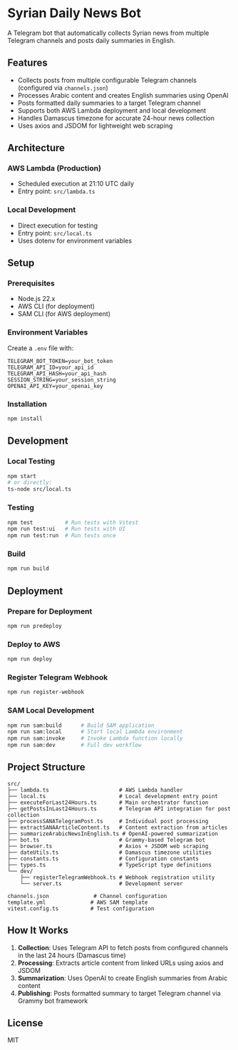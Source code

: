 # Syrian Daily News Bot

A Telegram bot that automatically collects Syrian news from multiple Telegram channels and posts daily summaries in English.

## Features

- Collects posts from multiple configurable Telegram channels (configured via `channels.json`)
- Processes Arabic content and creates English summaries using OpenAI
- Posts formatted daily summaries to a target Telegram channel
- Supports both AWS Lambda deployment and local development
- Handles Damascus timezone for accurate 24-hour news collection
- Uses axios and JSDOM for lightweight web scraping

## Architecture

### AWS Lambda (Production)
- Scheduled execution at 21:10 UTC daily
- Entry point: `src/lambda.ts`

### Local Development
- Direct execution for testing
- Entry point: `src/local.ts`
- Uses dotenv for environment variables

## Setup

### Prerequisites

- Node.js 22.x
- AWS CLI (for deployment)
- SAM CLI (for AWS deployment)

### Environment Variables

Create a `.env` file with:

```env
TELEGRAM_BOT_TOKEN=your_bot_token
TELEGRAM_API_ID=your_api_id
TELEGRAM_API_HASH=your_api_hash
SESSION_STRING=your_session_string
OPENAI_API_KEY=your_openai_key
```

### Installation

```bash
npm install
```

## Development

### Local Testing
```bash
npm start
# or directly:
ts-node src/local.ts
```

### Testing
```bash
npm test          # Run tests with Vitest
npm run test:ui   # Run tests with UI
npm run test:run  # Run tests once
```

### Build
```bash
npm run build
```

## Deployment

### Prepare for Deployment
```bash
npm run predeploy
```

### Deploy to AWS
```bash
npm run deploy
```

### Register Telegram Webhook
```bash
npm run register-webhook
```

### SAM Local Development
```bash
npm run sam:build      # Build SAM application
npm run sam:local      # Start local Lambda environment
npm run sam:invoke     # Invoke Lambda function locally
npm run sam:dev        # Full dev workflow
```

## Project Structure

```
src/
├── lambda.ts                      # AWS Lambda handler
├── local.ts                       # Local development entry point
├── executeForLast24Hours.ts       # Main orchestrator function
├── getPostsInLast24Hours.ts       # Telegram API integration for post collection
├── processSANATelegramPost.ts     # Individual post processing
├── extractSANAArticleContent.ts   # Content extraction from articles
├── summarizeArabicNewsInEnglish.ts # OpenAI-powered summarization
├── bot.ts                         # Grammy-based Telegram bot
├── browser.ts                     # Axios + JSDOM web scraping
├── dateUtils.ts                   # Damascus timezone utilities
├── constants.ts                   # Configuration constants
├── types.ts                       # TypeScript type definitions
└── dev/
    ├── registerTelegramWebhook.ts # Webhook registration utility
    └── server.ts                  # Development server

channels.json              # Channel configuration
template.yml              # AWS SAM template
vitest.config.ts          # Test configuration
```

## How It Works

1. **Collection**: Uses Telegram API to fetch posts from configured channels in the last 24 hours (Damascus time)
2. **Processing**: Extracts article content from linked URLs using axios and JSDOM
3. **Summarization**: Uses OpenAI to create English summaries from Arabic content
4. **Publishing**: Posts formatted summary to target Telegram channel via Grammy bot framework

## License

MIT